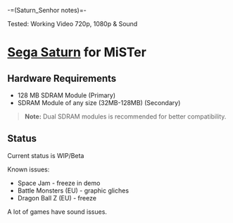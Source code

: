 -=(Saturn_Senhor notes)=-

Tested: Working Video 720p, 1080p & Sound

# [Sega Saturn](https://en.wikipedia.org/wiki/Sega_Saturn) for MiSTer

## Hardware Requirements

- 128 MB SDRAM Module (Primary)
- SDRAM Module of any size (32MB-128MB) (Secondary)

> **Note:** Dual SDRAM modules is recommended for better compatibility.

## Status

Current status is WIP/Beta

Known issues:

- Space Jam - freeze in demo
- Battle Monsters (EU) - graphic gliches
- Dragon Ball Z (EU) - freeze

A lot of games have sound issues.
